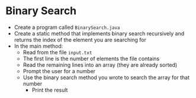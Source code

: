# Binary Search

- Create a program called `BinarySearch.java`
- Create a static method that implements binary search recursively and returns the index of the element you are searching for
- In the main method:
  - Read from the file `input.txt`
  - The first line is the number of elements the file contains
  - Read the remaining lines into an array (they are already sorted)
  - Prompt the user for a number
  - Use the binary search method you wrote to search the array for that number
    - Print the result
